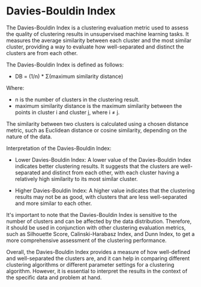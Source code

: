 # Davies-Bouldin Index

The Davies-Bouldin Index is a clustering evaluation metric used to assess the quality of clustering results in unsupervised machine learning tasks. It measures the average similarity between each cluster and the most similar cluster, providing a way to evaluate how well-separated and distinct the clusters are from each other.

The Davies-Bouldin Index is defined as follows:

* DB = (1/n) * Σ(maximum similarity distance)

Where:

* n is the number of clusters in the clustering result.
* maximum similarity distance is the maximum similarity between the points in cluster i and cluster j, where i ≠ j.

The similarity between two clusters is calculated using a chosen distance metric, such as Euclidean distance or cosine similarity, depending on the nature of the data.

Interpretation of the Davies-Bouldin Index:

* Lower Davies-Bouldin Index: A lower value of the Davies-Bouldin Index indicates better clustering results. It suggests that the clusters are well-separated and distinct from each other, with each cluster having a relatively high similarity to its most similar cluster.

* Higher Davies-Bouldin Index: A higher value indicates that the clustering results may not be as good, with clusters that are less well-separated and more similar to each other.

It's important to note that the Davies-Bouldin Index is sensitive to the number of clusters and can be affected by the data distribution. Therefore, it should be used in conjunction with other clustering evaluation metrics, such as Silhouette Score, Calinski-Harabasz Index, and Dunn Index, to get a more comprehensive assessment of the clustering performance.

Overall, the Davies-Bouldin Index provides a measure of how well-defined and well-separated the clusters are, and it can help in comparing different clustering algorithms or different parameter settings for a clustering algorithm. However, it is essential to interpret the results in the context of the specific data and problem at hand.
